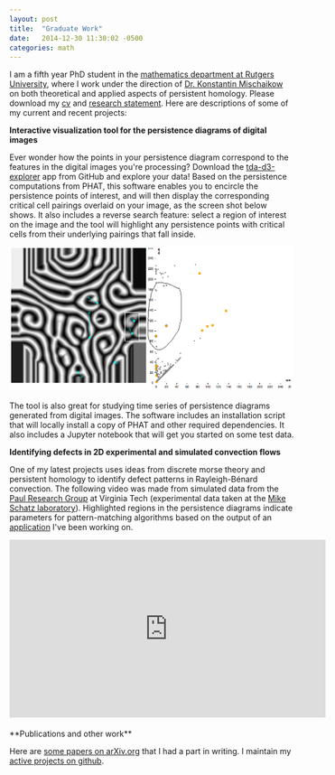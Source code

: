 ```yaml
---
layout: post
title:  "Graduate Work"
date:   2014-12-30 11:30:02 -0500
categories: math
---
```


I am a fifth year PhD student in the <a href="http://http://math.rutgers.edu/" target="_blank">mathematics department at Rutgers University</a>, where I work under the direction of <a href="http://math.rutgers.edu/~mischaik/" target="_blank">Dr. Konstantin Mischaikow</a> on both theoretical and applied aspects of persistent homology. Please download my [cv](cv.pdf) and [research statement](research_statement.pdf). Here are descriptions of some of my current and recent projects:

**Interactive visualization tool for the persistence diagrams of digital images**

Ever wonder how the points in your persistence diagram correspond to the features in the digital images you're processing? Download the [tda-d3-explorer](https://github.com/rachellevanger/tda-d3-explorer) app from GitHub and explore your data! Based on the persistence computations from PHAT, this software enables you to encircle the persistence points of interest, and will then display the corresponding critical cell pairings overlaid on your image, as the screen shot below shows. It also includes a reverse search feature: select a region of interest on the image and the tool will highlight any persistence points with critical cells from their underlying pairings that fall inside.

<center>
<img src="../images/tda-d3-explorer.png" />
</center>

The tool is also great for studying time series of persistence diagrams generated from digital images. The software includes an installation script that will locally install a copy of PHAT and other required dependencies. It also includes a Jupyter notebook that will get you started on some test data. 


**Identifying defects in 2D experimental and simulated convection flows**

One of my latest projects uses ideas from discrete morse theory and persistent homology to identify defect patterns in Rayleigh-Bénard convection. The following video was made from simulated data from the [Paul Research Group](http://www.me.vt.edu/mpaul/) at Virginia Tech (experimental data taken at the [Mike Schatz laboratory](http://www.schatzlab.gatech.edu/)). Highlighted regions in the persistence diagrams indicate parameters for pattern-matching algorithms based on the output of an [application](https://github.com/rachellevanger/image-tda-rayleigh-benard-convection) I've been working on.

<center>
<iframe width="560" height="315" src="https://www.youtube.com/embed/NC5NRmGlYzA" frameborder="0" allowfullscreen></iframe>
</center>

<!-- **Web tool for exploring time series of persistence diagrams generated by 2D-video**

As part of the above research project, I've developed a simple web tool using D3 that enables researchers to interact with their data more efficiently.

**Towards numerical analysis with persistence diagrams**

This is my primary theoretical result. Using the induced matchin theorem and the generalized notion of interleavings of persistence modules, it was possible to construct a local notion of errors. This gives tighter bounds for rigorous computations that utilize persistence diagrams.

**Studying vorticity fields of fully-developed turbulence**

**Studying combustion models**

**Studying granular materials** -->


<br />
**Publications and other work**

Here are <a href="http://arxiv.org/find/math/1/au:+Levanger_R/0/1/0/all/0/1">some papers on arXiv.org</a> that I had a part in writing. I maintain my [active projects on github](http://github.com/rachellevanger).

